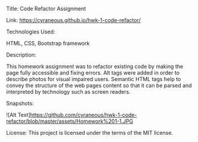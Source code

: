 Title: Code Refactor Assignment

Link: https://cyraneous.github.io/hwk-1-code-refactor/

Technologies Used: 

HTML, CSS, Bootstrap framework

Description: 

This homework assignment was to refactor existing code by making the page fully accessible and fixing errors. Alt tags were added in order to describe photos for visual impaired users. Semantic HTML tags help to convey the structure of the web pages content so that it can be parsed and interpreted by technology such as screen readers. 

Snapshots:  

![Alt Text]https://github.com/cyraneous/hwk-1-code-refactor/blob/master/assets/Homework%201-1.JPG

License: This project is licensed under the terms of the MIT license.



















